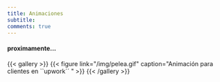 ```yaml
---
title: Animaciones
subtitle: 
comments: true
---
```

#### proximamente...   

{{< gallery >}}
{{< figure link="/img/pelea.gif" caption="Animación para clientes en ``upwork´´ " >}}
{{< /gallery >}}

